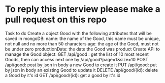 # To reply this interview please make a pull request on this repo
Task to do
Create a object Good with the following attributes that will be saved in mongoDB:
name: the name of the Good, this name must be unique, not null and no more than 50 characters
age: the age of the Good, must not be under zero
productionDate: the date the Good was product
Create API to manage the Good object:
GET /api/good : get the list of 10 most recent Goods, then can access next one by /api/good?page=1&size=10
POST /api/good: post by json in body a new Good to create it
PUT /api/good: put by json in body an existing Good to update it
DELETE /api/good/{id}: delete a Good by it's id
GET /api/good/{id}: get a good by it's id
